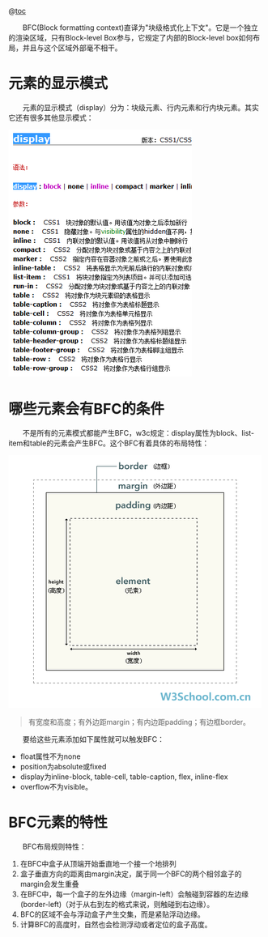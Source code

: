 @[toc](BFC)

&emsp;&emsp;BFC(Block formatting context)直译为"块级格式化上下文"。它是一个独立的渲染区域，只有Block-level Box参与，它规定了内部的Block-level box如何布局，并且与这个区域外部毫不相干。

# 元素的显示模式
&emsp;&emsp;元素的显示模式（display）分为：块级元素、行内元素和行内块元素。其实它还有很多其他显示模式：

![显示模式](./images/显示模式.png)

# 哪些元素会有BFC的条件
&emsp;&emsp;不是所有的元素模式都能产生BFC，w3c规定：display属性为block、list-item和table的元素会产生BFC。这个BFC有着具体的布局特性：

![box](./images/box.gif)

> 有宽度和高度；有外边距margin；有内边距padding；有边框border。

&emsp;&emsp;要给这些元素添加如下属性就可以触发BFC：

+ float属性不为none
+ position为absolute或fixed
+ display为inline-block, table-cell, table-caption, flex, inline-flex
+ overflow不为visible。

# BFC元素的特性
&emsp;&emsp;BFC布局规则特性：

1. 在BFC中盒子从顶端开始垂直地一个接一个地排列
2. 盒子垂直方向的距离由margin决定，属于同一个BFC的两个相邻盒子的margin会发生重叠
3. 在BFC中，每一个盒子的左外边缘（margin-left）会触碰到容器的左边缘(border-left)（对于从右到左的格式来说，则触碰到右边缘）。
4. BFC的区域不会与浮动盒子产生交集，而是紧贴浮动边缘。
5. 计算BFC的高度时，自然也会检测浮动或者定位的盒子高度。

